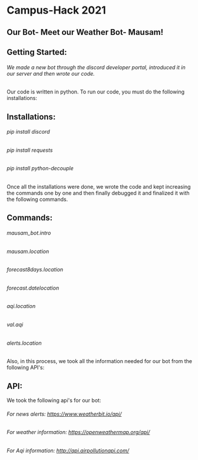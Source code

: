 # Campus-Hack 2021
## Our Bot- Meet our Weather Bot- Mausam!

## Getting Started:
###### We made a new bot through the discord developer portal, introduced it in our server and then wrote our code.

Our code is written in python.
To run our code, you must do the following installations:
## Installations:
######  pip install discord
######  pip install requests
######  pip install python-decouple
 
Once all the installations were done, we wrote the code and kept increasing the commands one by one and then finally debugged it and finalized it with the following commands.

## Commands:
######  mausam_bot.intro
######  mausam.location
######  forecast8days.location
######  forecast.datelocation
######  aqi.location 
######  val.aqi
######  alerts.location

Also, in this process, we took all the information needed for our bot from the following API's:

## API:
We took the following api's for our bot:
###### For news alerts: https://www.weatherbit.io/api/
###### For weather information: https://openweathermap.org/api/
###### For Aqi information: http://api.airpollutionapi.com/

